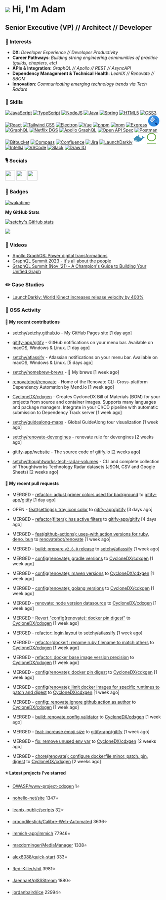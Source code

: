 ![](https://user-images.githubusercontent.com/18350557/176309783-0785949b-9127-417c-8b55-ab5a4333674e.gif) Hi, I'm Adam
============================================================================================================================

Senior Executive (VP) // Architect // Developer
-----------------------------------------------

### 🔭 Interests

- **DX**: *Developer Experience // Developer Productivity*
- **Career Pathways**: *Building strong engineering communities of practice (guilds, chapters, etc)*
- **APIs & Integration**: *GraphQL // Apollo // REST // AsyncAPI*
- **Dependency Management & Technical Health**: *LeanIX // Renovate // SBOM*
- **Innovation**: *Communicating emerging technology trends via Tech Radars*

### 💪 Skills

<p align="left">
  <a href="https://developer.mozilla.org/en-US/docs/Web/JavaScript" target="_blank" rel="noreferrer"><img src="https://raw.githubusercontent.com/danielcranney/readme-generator/main/public/icons/skills/javascript-colored.svg" width="36" height="36" alt="JavaScript" /></a>
  <a href="https://www.typescriptlang.org/" target="_blank" rel="noreferrer"><img src="https://raw.githubusercontent.com/danielcranney/readme-generator/main/public/icons/skills/typescript-colored.svg" width="36" height="36" alt="TypeScript" /></a>
  <a href="https://nodejs.org/en/" target="_blank" rel="noreferrer"><img src="https://raw.githubusercontent.com/danielcranney/readme-generator/main/public/icons/skills/nodejs-colored.svg" width="36" height="36" alt="NodeJS" /></a>
  <a href="https://www.oracle.com/java/" target="_blank" rel="noreferrer"><img src="https://raw.githubusercontent.com/danielcranney/readme-generator/main/public/icons/skills/java-colored.svg" width="36" height="36" alt="Java" /></a>
  <a href="https://spring.io/" target="_blank" rel="noreferrer"><img src="https://cdn.worldvectorlogo.com/logos/spring-3.svg" width="36" height="36" alt="Spring" /></a> 
  <a href="https://developer.mozilla.org/en-US/docs/Glossary/HTML5" target="_blank" rel="noreferrer"><img src="https://raw.githubusercontent.com/danielcranney/readme-generator/main/public/icons/skills/html5-colored.svg" width="36" height="36" alt="HTML5" /></a>
  <a href="https://www.w3.org/TR/CSS/#css" target="_blank" rel="noreferrer"><img src="https://raw.githubusercontent.com/danielcranney/readme-generator/main/public/icons/skills/css3-colored.svg" width="36" height="36" alt="CSS3" /></a>
  <a href="https://react.dev/" target="_blank" rel="noreferrer"><img src="https://cdn.worldvectorlogo.com/logos/react-2.svg" width="36" height="36" alt="React" /></a>
  <a href="https://tailwindcss.com/" target="_blank" rel="noreferrer"><img src="https://cdn.worldvectorlogo.com/logos/tailwind-css-2.svg" width="36" height="36" alt="Tailwind CSS" /></a>
  <a href="https://www.electronjs.org/" target="_blank" rel="noreferrer"><img src="https://cdn.worldvectorlogo.com/logos/electron-1.svg" width="36" height="36" alt="Electron" /></a>
  <a href="https://vuejs.org/" target="_blank" rel="noreferrer"><img src="https://cdn.worldvectorlogo.com/logos/vue-9.svg" width="36" height="36" alt="Vue" /></a>
  <a href="https://pnpm.io/" target="_blank" rel="noreferrer"><img src="https://encrypted-tbn0.gstatic.com/images?q=tbn:ANd9GcSGcwBnoTNg212cvEclMX-_qRw_P-_odFp3aafVal77Hg&s" width="36" height="36" alt="pnpm" /></a>
  <a href="https://www.npmjs.com/" target="_blank" rel="noreferrer"><img src="https://cdn.worldvectorlogo.com/logos/npm-square-red-1.svg" width="36" height="36" alt="npm" /></a>
  <a href="https://expressjs.com/" target="_blank" rel="noreferrer"><img src="https://raw.githubusercontent.com/danielcranney/readme-generator/main/public/icons/skills/express-colored.svg" width="36" height="36" alt="Express" /></a>
  <a href="https://docs.renovatebot.com/" target="_blank" rel="noreferrer"><img src="https://raw.githubusercontent.com/renovatebot/renovate/refs/heads/main/docs/usage/assets/images/logo.png" width="36" height="36" alt="Renovate" /></a>
  <a href="https://graphql.org/" target="_blank" rel="noreferrer"><img src="https://raw.githubusercontent.com/danielcranney/readme-generator/main/public/icons/skills/graphql-colored.svg" width="36" height="36" alt="GraphQL" /></a>
  <a href="https://netflix.github.io/dgs/" target="_blank" rel="noreferrer"><img src="https://raw.githubusercontent.com/Netflix/dgs/main/docs/images/dgs-framework-brand/Icon/dgs-icon--blue.svg" width="36" height="36" alt="Netflix DGS" /></a>
  <a href="https://apollographql.com/" target="_blank" rel="noreferrer"><img src="https://cdn.worldvectorlogo.com/logos/apollo-graphql-compact.svg" width="36" height="36" alt="Apollo GraphQL" /></a>
  <a href="https://swagger.io/specification/" target="_blank" rel="noreferrer"><img src="https://cdn.worldvectorlogo.com/logos/openapi-1.svg" width="36" height="36" alt="Open API Spec" /></a>
  <a href="https://www.postman.com//" target="_blank" rel="noreferrer"><img src="https://cdn.worldvectorlogo.com/logos/postman.svg" width="36" height="36" alt="Postman" /></a>
  <a href="https://www.atlassian.com/software/bitbucket" target="_blank" rel="noreferrer"><img src="https://cdn.worldvectorlogo.com/logos/bitbucket-icon.svg" width="36" height="36" alt="Bitbucket" /></a>
  <a href="https://www.atlassian.com/software/compass" target="_blank" rel="noreferrer"><img src="https://cdn.worldvectorlogo.com/logos/atlassian-compass-1.svg" width="36" height="36" alt="Compass" /></a>
  <a href="https://www.atlassian.com/software/confluence" target="_blank" rel="noreferrer"><img src="https://cdn.worldvectorlogo.com/logos/confluence-1.svg" width="36" height="36" alt="Confluence" /></a>
  <a href="https://www.atlassian.com/software/jira" target="_blank" rel="noreferrer"><img src="https://cdn.worldvectorlogo.com/logos/jira-1.svg" width="36" height="36" alt="Jira" /></a>
  <a href="https://launchdarkly.com/" target="_blank" rel="noreferrer"><img src="https://cdn.worldvectorlogo.com/logos/launchdarkly-2.svg" width="36" height="36" alt="LaunchDarkly" /></a>
  <a href="https://docker.com/" target="_blank" rel="noreferrer"><img src="https://raw.githubusercontent.com/nx211/homer-icons/master/png/docker.png" width="36" height="36" alt="Docker" /></a>
  <a href="https://jfrog.com/artifactory/" target="_blank" rel="noreferrer"><img src="https://raw.githubusercontent.com/nx211/homer-icons/master/png/artifactory.png" width="36" height="36" alt="Artifactory" /></a>
  <a href="https://www.jetbrains.com/idea/" target="_blank" rel="noreferrer"><img src="https://cdn.worldvectorlogo.com/logos/intellij-idea-1.svg" width="36" height="36" alt="IntelliJ" /></a>
  <a href="https://code.visualstudio.com/" target="_blank" rel="noreferrer"><img src="https://cdn.worldvectorlogo.com/logos/visual-studio-code-1.svg" width="36" height="36" alt="VSCode" /></a>
  <a href="https://slack.com/" target="_blank" rel="noreferrer"><img src="https://cdn.worldvectorlogo.com/logos/slack-new-logo.svg" width="36" height="36" alt="Slack" /></a>
  <a href="https://drawio-app.com/" target="_blank" rel="noreferrer"><img src="https://cdn.worldvectorlogo.com/logos/draw-io.svg" width="36" height="36" alt="Draw IO" /></a>
</p>

                      

### 🎙️ Socials
                  
<p align="left">
  <a href="https://www.github.com/setchy" target="_blank" rel="noreferrer"><img src="https://raw.githubusercontent.com/danielcranney/readme-generator/main/public/icons/socials/github.svg" width="32" height="32" /></a>
  <a href="https://www.linkedin.com/in/adamsetch" target="_blank" rel="noreferrer"><img src="https://raw.githubusercontent.com/danielcranney/readme-generator/main/public/icons/socials/linkedin.svg" width="32" height="32" /></a>
  <a href="https://www.twitter.com/setchy87" target="_blank" rel="noreferrer"><img src="https://raw.githubusercontent.com/danielcranney/readme-generator/main/public/icons/socials/twitter.svg" width="32" height="32" /></a>
</p>

### 📛 Badges

[![wakatime](https://wakatime.com/badge/user/2b948ae2-4be1-4020-8a57-7de60b53fe1d.svg)](https://wakatime.com/@2b948ae2-4be1-4020-8a57-7de60b53fe1d)

<b>My GitHub Stats</b>

<a href="http://www.github.com/setchy"><img src="https://github-readme-stats.vercel.app/api?username=setchy&show_icons=true&hide=&count_private=true&title_color=0891b2&text_color=ffffff&icon_color=0891b2&bg_color=1c1917&hide_border=true&show_icons=true" alt="setchy's GitHub stats" /></a>

<a href="http://www.github.com/setchy"><img src="https://github-readme-streak-stats.herokuapp.com/?user=setchy&stroke=ffffff&background=1c1917&ring=0891b2&fire=0891b2&currStreakNum=ffffff&currStreakLabel=0891b2&sideNums=ffffff&sideLabels=ffffff&dates=ffffff&hide_border=true" /></a>

### 📼 Videos

- [Apollo GraphOS: Power digital transformations](https://www.apollographql.com/enterprise?wvideo=4fu2lsjssc)
- [GraphQL Summit 2023 - it's all about the people](https://www.youtube.com/watch?v=090IWEcHbJc)
- [GraphQL Summit (Nov '21) - A Champion's Guide to Building Your Unified Graph](https://www.apollographql.com/events/roundtable/graphql-summit-november-2021/a-champions-guide-to-building-your-unified-graph)

### ✏️ Case Studies

- [LaunchDarkly: World Kinect increases release velocity by 400%](https://launchdarkly.com/case-studies/world-kinect/)

### 🎯 OSS Activity
#### 🚀 My recent contributions



- [setchy/setchy.github.io](https://github.com/setchy/setchy.github.io) - My GitHub Pages site [1 day ago]

- [gitify-app/gitify](https://github.com/gitify-app/gitify) - GitHub notifications on your menu bar. Available on macOS, Windows &amp; Linux. [1 day ago]

- [setchy/atlassify](https://github.com/setchy/atlassify) - Atlassian notifications on your menu bar. Available on macOS, Windows &amp; Linux.  [5 days ago]

- [setchy/homebrew-brews](https://github.com/setchy/homebrew-brews) - 🍻 My brews [1 week ago]

- [renovatebot/renovate](https://github.com/renovatebot/renovate) - Home of the Renovate CLI: Cross-platform Dependency Automation by Mend.io [1 week ago]

- [CycloneDX/cdxgen](https://github.com/CycloneDX/cdxgen) - Creates CycloneDX Bill of Materials (BOM) for your projects from source and container images. Supports many languages and package managers. Integrate in your CI/CD pipeline with automatic submission to Dependency Track server [1 week ago]

- [setchy/guidealong-maps](https://github.com/setchy/guidealong-maps) - Global GuideAlong tour visualization [1 week ago]

- [setchy/renovate-devengines](https://github.com/setchy/renovate-devengines) - renovate rule for devengines [2 weeks ago]

- [gitify-app/website](https://github.com/gitify-app/website) - The source code of gitify.io [2 weeks ago]

- [setchy/thoughtworks-tech-radar-volumes](https://github.com/setchy/thoughtworks-tech-radar-volumes) - CLI and complete collection of Thoughtworks Technology Radar datasets (JSON, CSV and Google Sheets) [2 weeks ago]

#### 🎉 My recent pull requests



- MERGED - [refactor: adjust primer colors used for background](https://github.com/gitify-app/gitify/pull/2254) to [gitify-app/gitify](https://github.com/gitify-app/gitify) [1 day ago]

- OPEN - [feat(settings): tray icon color](https://github.com/gitify-app/gitify/pull/2249) to [gitify-app/gitify](https://github.com/gitify-app/gitify) [3 days ago]

- MERGED - [refactor(filters): has active filters](https://github.com/gitify-app/gitify/pull/2248) to [gitify-app/gitify](https://github.com/gitify-app/gitify) [4 days ago]

- MERGED - [feat(github-actions): uses-with action versions for ruby, deno, bun](https://github.com/renovatebot/renovate/pull/38132) to [renovatebot/renovate](https://github.com/renovatebot/renovate) [1 week ago]

- MERGED - [build: prepare `v2.6.0` release](https://github.com/setchy/atlassify/pull/1587) to [setchy/atlassify](https://github.com/setchy/atlassify) [1 week ago]

- MERGED - [config(renovate): gradle versions](https://github.com/CycloneDX/cdxgen/pull/2350) to [CycloneDX/cdxgen](https://github.com/CycloneDX/cdxgen) [1 week ago]

- MERGED - [config(renovate): maven versions](https://github.com/CycloneDX/cdxgen/pull/2349) to [CycloneDX/cdxgen](https://github.com/CycloneDX/cdxgen) [1 week ago]

- MERGED - [config(renovate): golang versions](https://github.com/CycloneDX/cdxgen/pull/2347) to [CycloneDX/cdxgen](https://github.com/CycloneDX/cdxgen) [1 week ago]

- MERGED - [renovate: node version datasource](https://github.com/CycloneDX/cdxgen/pull/2345) to [CycloneDX/cdxgen](https://github.com/CycloneDX/cdxgen) [1 week ago]

- MERGED - [Revert &#34;config(renovate): docker pin digest&#34;](https://github.com/CycloneDX/cdxgen/pull/2344) to [CycloneDX/cdxgen](https://github.com/CycloneDX/cdxgen) [1 week ago]

- MERGED - [refactor: login layout](https://github.com/setchy/atlassify/pull/1586) to [setchy/atlassify](https://github.com/setchy/atlassify) [1 week ago]

- MERGED - [refactor(docker): rename ruby filename to match others](https://github.com/CycloneDX/cdxgen/pull/2343) to [CycloneDX/cdxgen](https://github.com/CycloneDX/cdxgen) [1 week ago]

- MERGED - [refactor: docker base image version precision](https://github.com/CycloneDX/cdxgen/pull/2331) to [CycloneDX/cdxgen](https://github.com/CycloneDX/cdxgen) [1 week ago]

- MERGED - [config(renovate): docker pin digest](https://github.com/CycloneDX/cdxgen/pull/2330) to [CycloneDX/cdxgen](https://github.com/CycloneDX/cdxgen) [1 week ago]

- MERGED - [config(renovate): limit docker images for specific runtimes to patch and digest](https://github.com/CycloneDX/cdxgen/pull/2329) to [CycloneDX/cdxgen](https://github.com/CycloneDX/cdxgen) [1 week ago]

- MERGED - [config: renovate ignore github action as author](https://github.com/CycloneDX/cdxgen/pull/2324) to [CycloneDX/cdxgen](https://github.com/CycloneDX/cdxgen) [1 week ago]

- MERGED - [build: renovate config validator](https://github.com/CycloneDX/cdxgen/pull/2323) to [CycloneDX/cdxgen](https://github.com/CycloneDX/cdxgen) [1 week ago]

- MERGED - [feat: increase emoji size](https://github.com/gitify-app/gitify/pull/2235) to [gitify-app/gitify](https://github.com/gitify-app/gitify) [1 week ago]

- MERGED - [fix: remove unused env var](https://github.com/CycloneDX/cdxgen/pull/2310) to [CycloneDX/cdxgen](https://github.com/CycloneDX/cdxgen) [2 weeks ago]

- MERGED - [chore(renovate): configure dockerfile minor, patch, pin, digest](https://github.com/CycloneDX/cdxgen/pull/2309) to [CycloneDX/cdxgen](https://github.com/CycloneDX/cdxgen) [2 weeks ago]

#### ⭐ Latest projects I've starred



- [OWASP/www-project-cdxgen](https://github.com/OWASP/www-project-cdxgen) 1⭐

- [nohello-net/site](https://github.com/nohello-net/site) 1347⭐

- [leanix-public/scripts](https://github.com/leanix-public/scripts) 32⭐

- [crocodilestick/Calibre-Web-Automated](https://github.com/crocodilestick/Calibre-Web-Automated) 3636⭐

- [immich-app/immich](https://github.com/immich-app/immich) 77946⭐

- [maxdorninger/MediaManager](https://github.com/maxdorninger/MediaManager) 1338⭐

- [alex8088/quick-start](https://github.com/alex8088/quick-start) 333⭐

- [Red-Killer/shit](https://github.com/Red-Killer/shit) 3981⭐

- [Jaennaet/pISSStream](https://github.com/Jaennaet/pISSStream) 1880⭐

- [jordanbaird/Ice](https://github.com/jordanbaird/Ice) 22994⭐


